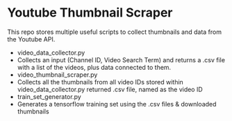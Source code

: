 # Youtube Thumbnail Scraper
This repo stores multiple useful scripts to collect thumbnails and data from the Youtube API.
- video_data_collector.py 
 - Collects an input (Channel ID, Video Search Term) and returns a .csv file with a list of the videos, plus data connected to them.
- video_thumbnail_scraper.py
 - Collects all the thumbnails from all video IDs stored within video_data_collector.py returned .csv file, named as the video ID
- train_set_generator.py
 - Generates a tensorflow training set using the .csv files & downloaded thumbnails
